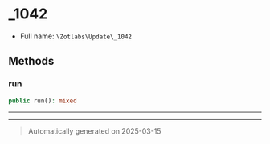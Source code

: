 
# _1042





* Full name: `\Zotlabs\Update\_1042`




## Methods


### run



```php
public run(): mixed
```












***


***
> Automatically generated on 2025-03-15
